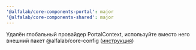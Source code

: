 ```yaml
---
'@alfalab/core-components-portal': major
'@alfalab/core-components-shared': major
---
```


Удалён глобальный провайдер PortalContext, используйте вместо него внешний пакет @alfalab/core-config ([инструкция](?path=/docs/portal--docs))

